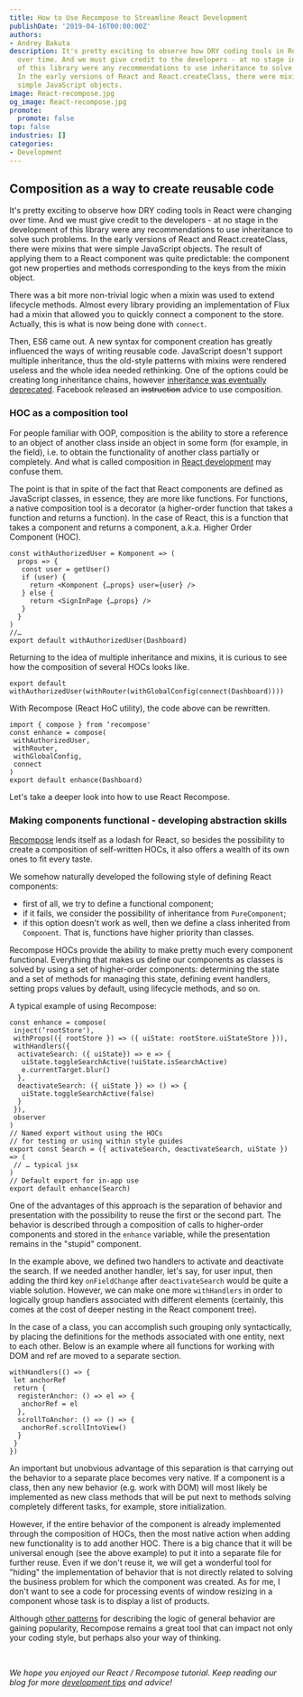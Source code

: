 ```yaml
---
title: How to Use Recompose to Streamline React Development
publishDate: '2019-04-16T00:00:00Z'
authors:
- Andrey Bakuta
description: It's pretty exciting to observe how DRY coding tools in React were changing
  over time. And we must give credit to the developers - at no stage in the development
  of this library were any recommendations to use inheritance to solve such problems.
  In the early versions of React and React.createClass, there were mixins that were
  simple JavaScript objects.
image: React-recompose.jpg
og_image: React-recompose.jpg
promote:
  promote: false
top: false
industries: []
categories:
- Development
---
```


## Composition as a way to create reusable code

It's pretty exciting to observe how DRY coding tools in React were changing over time. And we must give credit to the developers - at no stage in the development of this library were any recommendations to use inheritance to solve such problems. In the early versions of React and React.createClass, there were mixins that were simple JavaScript objects. The result of applying them to a React component was quite predictable: the component got new properties and methods corresponding to the keys from the mixin object.

There was a bit more non-trivial logic when a mixin was used to extend lifecycle methods. Almost every library providing an implementation of Flux had a mixin that allowed you to quickly connect a component to the store. Actually, this is what is now being done with `connect`.

Then, ES6 came out. A new syntax for component creation has greatly influenced the ways of writing reusable code. JavaScript doesn't support multiple inheritance, thus the old-style patterns with mixins were rendered useless and the whole idea needed rethinking. One of the options could be creating long inheritance chains, however <a href="https://reactjs.org/docs/composition-vs-inheritance.html" target="_blank">inheritance was eventually deprecated</a>. Facebook released an <del>instruction</del> advice to use composition.

### HOC as a composition tool

For people familiar with OOP, composition is the ability to store a reference to an object of another class inside an object in some form (for example, in the field), i.e. to obtain the functionality of another class partially or completely. And what is called composition in <a href="https://anadea.info/services/web-development/react-js-development" target="_blank">React development</a> may confuse them.

The point is that in spite of the fact that React components are defined as JavaScript classes, in essence, they are more like functions. For functions, a native composition tool is a decorator (a higher-order function that takes a function and returns a function). In the case of React, this is a function that takes a component and returns a component, a.k.a. Higher Order Component (HOC).

```
const withAuthorizedUser = Komponent => (
  props => {
   const user = getUser()
   if (user) {
     return <Komponent {…props} user={user} />
   } else {
     return <SignInPage {…props} />
   }
  }
)
//…
export default withAuthorizedUser(Dashboard)
```

Returning to the idea of multiple inheritance and mixins, it is curious to see how the composition of several HOCs looks like.

```
export default withAuthorizedUser(withRouter(withGlobalConfig(connect(Dashboard))))
```

With Recompose (React HoC utility), the code above can be rewritten.

```
import { compose } from ‘recompose'
const enhance = compose(
 withAuthorizedUser,
 withRouter,
 withGlobalConfig,
 connect
)
export default enhance(Dashboard)
```

Let's take a deeper look into how to use React Recompose.

### Making components functional - developing abstraction skills

<a href="https://github.com/acdlite/recompose" target="_blank">Recompose</a> lends itself as a lodash for React, so besides the possibility to create a composition of self-written HOCs, it also offers a wealth of its own ones to fit every taste.

We somehow naturally developed the following style of defining React components:
* first of all, we try to define a functional component;
* if it fails, we consider the possibility of inheritance from `PureComponent`;
* if this option doesn't work as well, then we define a class inherited from `Component`. That is, functions have higher priority than classes.

Recompose HOCs provide the ability to make pretty much every component functional. Everything that makes us define our components as classes is solved by using a set of higher-order components: determining the state and a set of methods for managing this state, defining event handlers, setting props values ​​by default, using lifecycle methods, and so on.

A typical example of using Recompose:

```
const enhance = compose(
 inject(‘rootStore'),
 withProps(({ rootStore }) => ({ uiState: rootStore.uiStateStore })),
 withHandlers({
  activateSearch: ({ uiState}) => e => {
   uiState.toggleSearchActive(!uiState.isSearchActive)
   e.currentTarget.blur()
  },
  deactivateSearch: ({ uiState }) => () => {
   uiState.toggleSearchActive(false)
  }
 }),
 observer
)
// Named export without using the HOCs
// for testing or using within style guides
export const Search = ({ activateSearch, deactivateSearch, uiState }) => (
 // … typical jsx
)
// Default export for in-app use
export default enhance(Search)
```

One of the advantages of this approach is the separation of behavior and presentation with the possibility to reuse the first or the second part. The behavior is described through a composition of calls to higher-order components and stored in the `enhance` variable, while the presentation remains in the "stupid" component.

In the example above, we defined two handlers to activate and deactivate the search. If we needed another handler, let's say, for user input, then adding the third key `onFieldChange` after `deactivateSearch` would be quite a viable solution. However, we can make one more `withHandlers` in order to logically group handlers associated with different elements (certainly, this comes at the cost of deeper nesting in the React component tree).

In the case of a class, you can accomplish such grouping only syntactically, by placing the definitions for the methods associated with one entity, next to each other. Below is an example where all functions for working with DOM and ref are moved to a separate section.

```
withHandlers(() => {
 let anchorRef
 return {
  registerAnchor: () => el => {
   anchorRef = el
  },
  scrollToAnchor: () => () => {
   anchorRef.scrollIntoView()
  }
 }
})
```

An important but unobvious advantage of this separation is that carrying out the behavior to a separate place becomes very native. If a component is a class, then any new behavior (e.g. work with DOM) will most likely be implemented as new class methods that will be put next to methods solving completely different tasks, for example, store initialization.

However, if the entire behavior of the component is already implemented through the composition of HOCs, then the most native action when adding new functionality is to add another HOC. There is a big chance that it will be universal enough (see the above example) to put it into a separate file for further reuse. Even if we don't reuse it, we will get a wonderful tool for "hiding" the implementation of behavior that is not directly related to solving the business problem for which the component was created. As for me, I don't want to see a code for processing events of window resizing in a component whose task is to display a list of products.

Although <a href="https://reactjs.org/docs/render-props.html" target="_blank">other patterns</a> for describing the logic of general behavior are gaining popularity, Recompose remains a great tool that can impact not only your coding style, but perhaps also your way of thinking.

<br />

*We hope you enjoyed our React / Recompose tutorial. Keep reading our blog for more [development tips](https://anadea.info/blog/category/development) and advice!*
